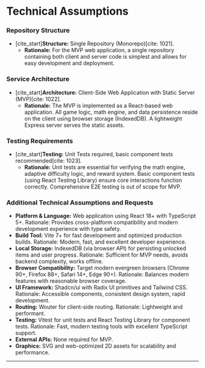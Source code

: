 # Technical Assumptions

### Repository Structure

* [cite_start]**Structure:** Single Repository (Monorepo)[cite: 1021].
    * **Rationale:** For the MVP web application, a single repository containing both client and server code is simplest and allows for easy development and deployment.

### Service Architecture

* [cite_start]**Architecture:** Client-Side Web Application with Static Server (MVP)[cite: 1022].
    * **Rationale:** The MVP is implemented as a React-based web application. All game logic, math engine, and data persistence reside on the client using browser storage (IndexedDB). A lightweight Express server serves the static assets.

### Testing Requirements

* [cite_start]**Testing:** Unit Tests required, basic component tests recommended[cite: 1023].
    * **Rationale:** Unit tests are essential for verifying the math engine, adaptive difficulty logic, and reward system. Basic component tests (using React Testing Library) ensure core interactions function correctly. Comprehensive E2E testing is out of scope for MVP.

### Additional Technical Assumptions and Requests

* **Platform & Language:** Web application using React 18+ with TypeScript 5+. Rationale: Provides cross-platform compatibility and modern development experience with type safety.
* **Build Tool:** Vite 7+ for fast development and optimized production builds. Rationale: Modern, fast, and excellent developer experience.
* **Local Storage:** IndexedDB (via browser API) for persisting unlocked items and user progress. Rationale: Sufficient for MVP needs, avoids backend complexity, works offline.
* **Browser Compatibility:** Target modern evergreen browsers (Chrome 90+, Firefox 88+, Safari 14+, Edge 90+). Rationale: Balances modern features with reasonable browser coverage.
* **UI Framework:** Shadcn/ui with Radix UI primitives and Tailwind CSS. Rationale: Accessible components, consistent design system, rapid development.
* **Routing:** Wouter for client-side routing. Rationale: Lightweight and performant.
* **Testing:** Vitest for unit tests and React Testing Library for component tests. Rationale: Fast, modern testing tools with excellent TypeScript support.
* **External APIs:** None required for MVP.
* **Graphics:** SVG and web-optimized 2D assets for scalability and performance.

---
